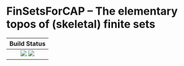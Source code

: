 <!-- BEGIN HEADER -->
# FinSetsForCAP – The elementary topos of (skeletal) finite sets

| **Build Status**                                            |
|:-----------------------------------------------------------:|
| [![][tests-img]][tests-url] [![][codecov-img]][codecov-url] |
<!-- END HEADER -->

<!-- BEGIN FOOTER -->
[tests-img]: https://github.com/homalg-project/FinSetsForCAP/workflows/Tests/badge.svg
[tests-url]: https://github.com/homalg-project/FinSetsForCAP/actions?query=workflow%3ATests

[codecov-img]: https://codecov.io/gh/homalg-project/FinSetsForCAP/branch/master/graph/badge.svg
[codecov-url]: https://codecov.io/gh/homalg-project/FinSetsForCAP
<!-- END FOOTER -->
